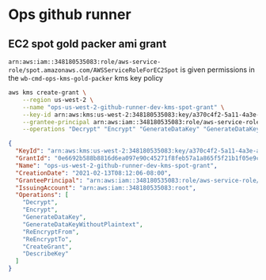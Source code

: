# Ops github runner

## EC2 spot gold packer ami grant

`arn:aws:iam::348180535083:role/aws-service-role/spot.amazonaws.com/AWSServiceRoleForEC2Spot` is given permissions in the `wb-cmd-ops-kms-gold-packer` kms key policy

```bash
aws kms create-grant \
    --region us-west-2 \
    --name "ops-us-west-2-github-runner-dev-kms-spot-grant" \
    --key-id arn:aws:kms:us-west-2:348180535083:key/a370c4f2-5a11-4a3e-a5fa-3a5bc7ce659c \
    --grantee-principal arn:aws:iam::348180535083:role/aws-service-role/spot.amazonaws.com/AWSServiceRoleForEC2Spot \
    --operations "Decrypt" "Encrypt" "GenerateDataKey" "GenerateDataKeyWithoutPlaintext" "CreateGrant" "DescribeKey" "ReEncryptFrom" "ReEncryptTo"
```

```json
{
  "KeyId": "arn:aws:kms:us-west-2:348180535083:key/a370c4f2-5a11-4a3e-a5fa-3a5bc7ce659c",
  "GrantId": "0e6692b588b8816d6ea097e90c45271f8feb57a1a865f5f21b1f05e9c117c104",
  "Name": "ops-us-west-2-github-runner-dev-kms-spot-grant",
  "CreationDate": "2021-02-13T08:12:06-08:00",
  "GranteePrincipal": "arn:aws:iam::348180535083:role/aws-service-role/spot.amazonaws.com/AWSServiceRoleForEC2Spot",
  "IssuingAccount": "arn:aws:iam::348180535083:root",
  "Operations": [
    "Decrypt",
    "Encrypt",
    "GenerateDataKey",
    "GenerateDataKeyWithoutPlaintext",
    "ReEncryptFrom",
    "ReEncryptTo",
    "CreateGrant",
    "DescribeKey"
  ]
}
```
